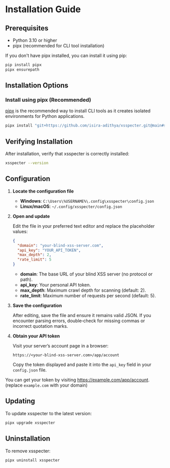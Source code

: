# Installation Guide

## Prerequisites

- Python 3.10 or higher
- pipx (recommended for CLI tool installation)

If you don't have pipx installed, you can install it using pip:

```bash
pip install pipx
pipx ensurepath
```

## Installation Options

### Install using pipx (Recommended)

[pipx](https://pypa.github.io/pipx/) is the recommended way to install CLI tools as it creates isolated environments for Python applications.

```bash
pipx install "git+https://github.com/isira-adithya/xsspecter.git@main#subdirectory=cli"
```

## Verifying Installation

After installation, verify that xsspecter is correctly installed:

```bash
xsspecter --version
```

## Configuration

1. **Locate the configuration file**

   * **Windows**: `C:\Users\%USERNAME%\.config\xsspecter\config.json`
   * **Linux/macOS**: `~/.config/xsspecter/config.json`

2. **Open and update**

   Edit the file in your preferred text editor and replace the placeholder values:

   ```json
   {
     "domain": "your-blind-xss-server.com",
     "api_key": "YOUR_API_TOKEN",
     "max_depth": 2,
     "rate_limit": 5
   }
   ```

   * **domain**: The base URL of your blind XSS server (no protocol or path).
   * **api\_key**: Your personal API token.
   * **max\_depth**: Maximum crawl depth for scanning (default: 2).
   * **rate\_limit**: Maximum number of requests per second (default: 5).

3. **Save the configuration**

   After editing, save the file and ensure it remains valid JSON. If you encounter parsing errors, double‑check for missing commas or incorrect quotation marks.

4. **Obtain your API token**

   Visit your server’s account page in a browser:

   ```plaintext
   https://<your-blind-xss-server.com>/app/account
   ```

   Copy the token displayed and paste it into the `api_key` field in your `config.json` file.


You can get your token by visiting https://example.com/app/account. (replace `example.com` with your domain)

## Updating

To update xsspecter to the latest version:

```bash
pipx upgrade xsspecter
```

## Uninstallation

To remove xsspecter:

```bash
pipx uninstall xsspecter
```
